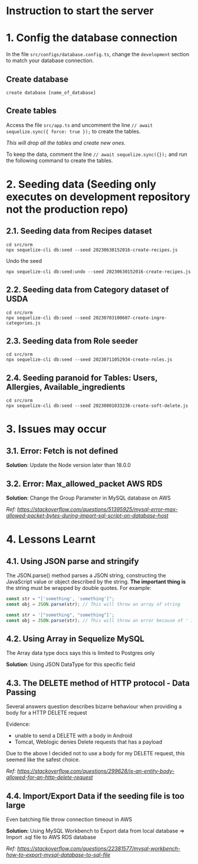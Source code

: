 # Instruction to start the server

# 1. Config the database connection

In the file `src/configs/database.config.ts`, change the `development` section to match your database connection.

## Create database

```
create database [name_of_database]
```

## Create tables

Access the file `src/app.ts` and uncomment the line `// await sequelize.sync({ force: true });` to create the tables.

_This will drop all the tables and create new ones._

To keep the data, comment the line `// await sequelize.sync({});` and run the following command to create the tables.

# 2. Seeding data (Seeding only executes on development repository not the production repo)

## 2.1. Seeding data from Recipes dataset

```
cd src/orm
npx sequelize-cli db:seed --seed 20230630152016-create-recipes.js
```

Undo the seed

```
npx sequelize-cli db:seed:undo --seed 20230630152016-create-recipes.js
```

## 2.2. Seeding data from Category dataset of USDA

```
cd src/orm
npx sequelize-cli db:seed --seed 20230703100607-create-ingre-categories.js
```

## 2.3. Seeding data from Role seeder

```
cd src/orm
npx sequelize-cli db:seed --seed 20230711052934-create-roles.js
```

## 2.4. Seeding paranoid for Tables: Users, Allergies, Available_ingredients

```
cd src/orm
npx sequelize-cli db:seed --seed 20230801033236-create-soft-delete.js
```

# 3. Issues may occur

## 3.1. Error: Fetch is not defined

**Solution**: Update the Node version later than 18.0.0

## 3.2. Error: Max_allowed_packet AWS RDS

**Solution**: Change the Group Parameter in MySQL database on AWS

*Ref: https://stackoverflow.com/questions/51395925/mysql-error-max-allowed-packet-bytes-during-import-sql-script-on-database-host*

# 4. Lessons Learnt

## 4.1. Using JSON parse and stringify

The JSON.parse() method parses a JSON string, constructing the JavaScript value or object described by the string. **The important thing is** the string must be wrapped by double quotes. For example:

```typescript
const str = "['something', 'something']";
const obj = JSON.parse(str); // This will throw an array of string
```

```typescript
const str = '["something", "something"]';
const obj = JSON.parse(str); // This will throw an error because of ' instead of "
```

## 4.2. Using Array in Sequelize MySQL
The Array data type docs says this is limited to Postgres only
 
**Solution**: Using JSON DataType for this specific field

## 4.3. The DELETE method of HTTP protocol - Data Passing
Several answers question describes bizarre behaviour when providing a body for a HTTP DELETE request

Evidence: 
- unable to send a DELETE with a body in Android
- Tomcat, Weblogic denies Delete requests that has a payload

Due to the above I decided not to use a body for my DELETE request, this seemed like the safest choice.

*Ref: https://stackoverflow.com/questions/299628/is-an-entity-body-allowed-for-an-http-delete-request*

## 4.4. Import/Export Data if the seeding file is too large 

Even batching file throw connection timeout in AWS 

**Solution:** Using MySQL Workbench to Export data from local database => Import .sql file to AWS RDS database

*Ref: https://stackoverflow.com/questions/22381577/mysql-workbench-how-to-export-mysql-database-to-sql-file*
